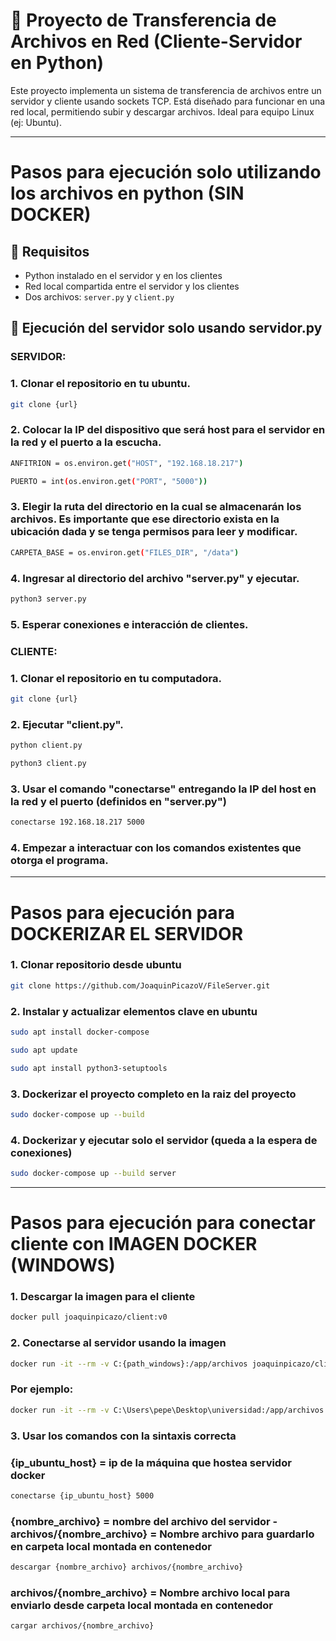 # 📁 Proyecto de Transferencia de Archivos en Red (Cliente-Servidor en Python)

Este proyecto implementa un sistema de transferencia de archivos entre un servidor y cliente usando sockets TCP. Está diseñado para funcionar en una red local, permitiendo subir y descargar archivos. Ideal para equipo Linux (ej: Ubuntu).

---
# Pasos para ejecución solo utilizando los archivos en python (SIN DOCKER)
## 🧱 Requisitos

- Python instalado en el servidor y en los clientes
- Red local compartida entre el servidor y los clientes
- Dos archivos: `server.py` y `client.py`

## 🚀 Ejecución del servidor solo usando servidor.py

### SERVIDOR:
### 1. Clonar el repositorio en tu ubuntu.
```bash
git clone {url}
```
### 2. Colocar la IP del dispositivo que será host para el servidor en la red y el puerto a la escucha.
```bash
ANFITRION = os.environ.get("HOST", "192.168.18.217")
```
```bash
PUERTO = int(os.environ.get("PORT", "5000"))
```
### 3. Elegir la ruta del directorio en la cual se almacenarán los archivos. Es importante que ese directorio exista en la ubicación dada y se tenga permisos para leer y modificar.
```bash
CARPETA_BASE = os.environ.get("FILES_DIR", "/data")
```
### 4. Ingresar al directorio del archivo "server.py" y ejecutar.
```bash
python3 server.py
```
### 5. Esperar conexiones e interacción de clientes.

### CLIENTE:
### 1. Clonar el repositorio en tu computadora.
```bash
git clone {url}
```
### 2. Ejecutar "client.py".
```bash
python client.py
```
```bash
python3 client.py
```
### 3. Usar el comando "conectarse" entregando la IP del host en la red y el puerto (definidos en "server.py")
```bash
conectarse 192.168.18.217 5000
```
### 4. Empezar a interactuar con los comandos existentes que otorga el programa.

---

# Pasos para ejecución para DOCKERIZAR EL SERVIDOR
### 1. Clonar repositorio desde ubuntu
```bash
git clone https://github.com/JoaquinPicazoV/FileServer.git
```

### 2. Instalar y actualizar elementos clave en ubuntu
```bash
sudo apt install docker-compose
```
```bash
sudo apt update
```
```bash
sudo apt install python3-setuptools
```

### 3. Dockerizar el proyecto completo en la raiz del proyecto
```bash
sudo docker-compose up --build
```

### 4. Dockerizar y ejecutar solo el servidor (queda a la espera de conexiones)
```bash
sudo docker-compose up --build server
```

---

# Pasos para ejecución para conectar cliente con IMAGEN DOCKER (WINDOWS)
### 1. Descargar la imagen para el cliente
```bash
docker pull joaquinpicazo/client:v0
```
### 2. Conectarse al servidor usando la imagen
```bash
docker run -it --rm -v C:{path_windows}:/app/archivos joaquinpicazo/client:v0
```
### Por ejemplo:
```bash
docker run -it --rm -v C:\Users\pepe\Desktop\universidad:/app/archivos joaquinpicazo/client:v0
```

### 3. Usar los comandos con la sintaxis correcta
### {ip_ubuntu_host} = ip de la máquina que hostea servidor docker
```bash
conectarse {ip_ubuntu_host} 5000
```
### {nombre_archivo} = nombre del archivo del servidor  -  archivos/{nombre_archivo} = Nombre archivo para guardarlo en carpeta local montada en contenedor
```bash
descargar {nombre_archivo} archivos/{nombre_archivo}
```
### archivos/{nombre_archivo} = Nombre archivo local para enviarlo desde carpeta local montada en contenedor
```bash
cargar archivos/{nombre_archivo}
```
